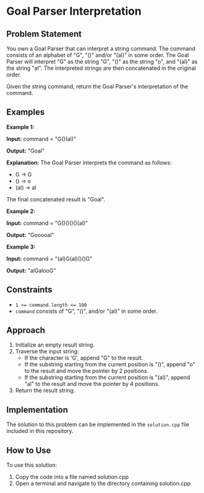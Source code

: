 # Goal Parser Interpretation

## Problem Statement

You own a Goal Parser that can interpret a string command. The command consists of an alphabet of "G", "()" and/or "(al)" in some order. The Goal Parser will interpret "G" as the string "G", "()" as the string "o", and "(al)" as the string "al". The interpreted strings are then concatenated in the original order.

Given the string command, return the Goal Parser's interpretation of the command.

## Examples

**Example 1:**

**Input:**
command = "G()(al)"

**Output:**
"Goal"

**Explanation:**
The Goal Parser interprets the command as follows:
- G -> G
- () -> o
- (al) -> al

The final concatenated result is "Goal".

**Example 2:**

**Input:**
command = "G()()()()(al)"

**Output:**
"Gooooal"

**Example 3:**

**Input:**
command = "(al)G(al)()()G"

**Output:**
"alGalooG"


## Constraints

- `1 <= command.length <= 100`
- `command` consists of "G", "()", and/or "(al)" in some order.

## Approach

1. Initialize an empty result string.
2. Traverse the input string:
   - If the character is 'G', append "G" to the result.
   - If the substring starting from the current position is "()", append "o" to the result and move the pointer by 2 positions.
   - If the substring starting from the current position is "(al)", append "al" to the result and move the pointer by 4 positions.
3. Return the result string.

## Implementation

The solution to this problem can be implemented in the `solution.cpp` file included in this repository.


## How to Use
To use this solution:

1. Copy the code into a file named solution.cpp
2. Open a terminal and navigate to the directory containing solution.cpp
